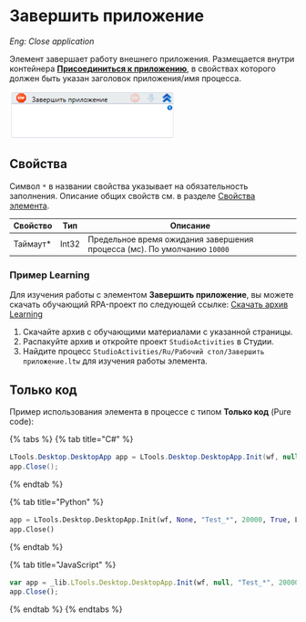 # Завершить приложение

*Eng: Close application*

Элемент завершает работу внешнего приложения. Размещается внутри контейнера [**Присоединиться к приложению**](https://docs.primo-rpa.ru/primo-rpa/g_elements/el_basic/els_desktop/el_desktop_attach), в свойствах которого должен быть указан заголовок приложения/имя процесса.

![](<../../../.gitbook/assets/image (173).png>)

## Свойства
Символ `*` в названии свойства указывает на обязательность заполнения. Описание общих свойств см. в разделе [Свойства элемента](https://docs.primo-rpa.ru/primo-rpa/primo-studio/process/elements#svoistva-elementa).

| Свойство  | Тип   | Описание                                           |
| --------- | ----- | -------------------------------------------------- |
| Таймаут\* | Int32 | Предельное время ожидания завершения процесса (мс). По умолчанию `10000` |


###  Пример Learning

Для изучения работы с элементом **Завершить приложение**, вы можете скачать обучающий RPA-проект по следующей ссылке: [Скачать архив Learning](https://github.com/PrimoRPA/Learning/archive/refs/heads/master.zip)

1. Скачайте архив с обучающими материалами с указанной страницы.
2. Распакуйте архив и откройте проект `StudioActivities` в Студии.
3. Найдите процесс `StudioActivities/Ru/Рабочий стол/Завершить приложение.ltw` для изучения работы элемента.

## Только код

Пример использования элемента в процессе с типом **Только код** (Pure code):

{% tabs %}
{% tab title="C#" %}
```csharp
LTools.Desktop.DesktopApp app = LTools.Desktop.DesktopApp.Init(wf, null, "Test_*", 20000, true, LTools.Desktop.Model.DesktopTypes.UIAUTOMATION);
app.Close();	
```
{% endtab %}

{% tab title="Python" %}
```python
app = LTools.Desktop.DesktopApp.Init(wf, None, "Test_*", 20000, True, LTools.Desktop.Model.DesktopTypes.UIAUTOMATION)
app.Close()
```
{% endtab %}

{% tab title="JavaScript" %}
```javascript
var app = _lib.LTools.Desktop.DesktopApp.Init(wf, null, "Test_*", 20000, true, _lib.LTools.Desktop.Model.DesktopTypes.UIAUTOMATION);
app.Close();
```
{% endtab %}
{% endtabs %}
